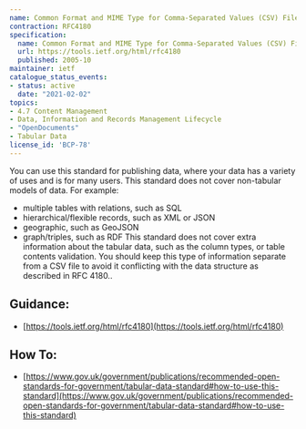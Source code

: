 ```yaml
---
name: Common Format and MIME Type for Comma-Separated Values (CSV) Files
contraction: RFC4180
specification:
  name: Common Format and MIME Type for Comma-Separated Values (CSV) Files
  url: https://tools.ietf.org/html/rfc4180
  published: 2005-10
maintainer: ietf
catalogue_status_events:
- status: active
  date: "2021-02-02"
topics:
- 4.7 Content Management
- Data, Information and Records Management Lifecycle
- "OpenDocuments"
- Tabular Data
license_id: 'BCP-78'
---
```




You can use this standard for publishing data, where your data has a variety of uses and is for many users. This standard does not cover non-tabular models of data. For example:

- multiple tables with relations, such as SQL
- hierarchical/flexible records, such as XML or JSON
- geographic, such as GeoJSON
- graph/triples, such as RDF
This standard does not cover extra information about the tabular data, such as the column types, or table contents validation. You should keep this type of information separate from a CSV file to avoid it conflicting with the data structure as described in RFC 4180..



## Guidance:
 - [https://tools.ietf.org/html/rfc4180](https://tools.ietf.org/html/rfc4180)

## How To:
 - [https://www.gov.uk/government/publications/recommended-open-standards-for-government/tabular-data-standard#how-to-use-this-standard](https://www.gov.uk/government/publications/recommended-open-standards-for-government/tabular-data-standard#how-to-use-this-standard)
